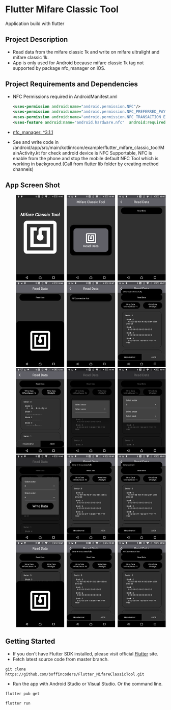 # Flutter Mifare Classic Tool

Application build with flutter

## Project Description

* Read data from the mifare classic 1k and write on mifare ultralight and mifare classic 1k.
* App is only used for Android because mifare classic 1k tag not supported by package nfc_manager on
  iOS.

## Project Requirements and Dependencies

* NFC Permissions required in AndroidManifest.xml

  ```xml
  <uses-permission android:name="android.permission.NFC"/>
  <uses-permission android:name="android.permission.NFC_PREFERRED_PAYMENT_INFO"/>
  <uses-permission android:name="android.permission.NFC_TRANSACTION_EVENT"/>
  <uses-feature android:name="android.hardware.nfc"  android:required="true"/>
  ```
* [nfc_manager: ^3.1.1](https://pub.dev/packages/nfc_manager)
* See and write code in
  /android/app/src/main/kotlin/com/example/flutter_mifare_classic_tool/MainActivity.kt for check
  android device is NFC Supportable, NFC is enable from the phone and stop the mobile default NFC
  Tool which is working in background.(Call from flutter lib folder by creating method channels)

## App Screen Shot

<pre>
    <img src="app_screen_shot/splash_screen.png" width="30%"> <img src="app_screen_shot/home_screen.png" width="30%"> <img src="app_screen_shot/read_data_screen_initial_view.png" width="30%">
    <img src="app_screen_shot/read_data_session_start.png" width="30%"> <img src="app_screen_shot/read_data_session_start_and_nfc_connection_lost_view.png" width="30%"> <img src="app_screen_shot/read_data_successfully_view.png" width="30%"> 
    <img src="app_screen_shot/data_view_ascii_form.png" width="30%"> <img src="app_screen_shot/write_data_ultralight_select_sector_index_view.png" width="30%"> <img src="app_screen_shot/write_data_ultralight_select_block_index_view_after_selection_of_sector_index.png" width="30%"> 
    <img src="app_screen_shot/write_data_ultralight_view_after_select_sector_index_and_block_index.png" width="30%"> <img src="app_screen_shot/data_written_successfully_on_ultralight.png" width="30%"> <img src="app_screen_shot/selected_sector_index_and_block_index_data_is_empty_message.png" width="30%"> 
    <img src="app_screen_shot/write_data_mifare_classic_1K_session_start_view.png" width="30%"> <img src="app_screen_shot/data_Written_successfully_on_mifare_classic_1K.png" width="30%"> <img src="app_screen_shot/nfc_lost_connection_while_write_data_on_mifare_classic_1k.png" width="30%">
</pre>
## Getting Started
  - If you don't have Flutter SDK installed, please visit official [Flutter](https://flutter.dev/) site.
  - Fetch latest source code from master branch.
 
 ```
 git clone https://github.com/boffincoders/Flutter_MifareClassicTool.git
 ```  
 - Run the app with Android Studio or Visual Studio. Or the command line.
 
 ```
 flutter pub get
 ```
 ```
 flutter run
 ```
